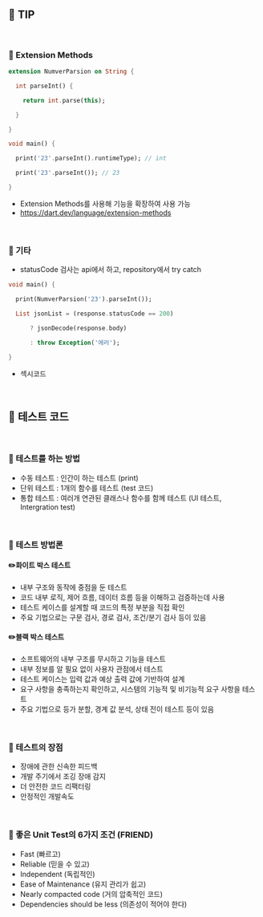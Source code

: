 
## 📖 TIP
<br>

### 📄 Extension Methods
```dart
extension NumverParsion on String {

  int parseInt() {

    return int.parse(this);

  }

}

void main() {

  print('23'.parseInt().runtimeType); // int

  print('23'.parseInt()); // 23

}
```
- Extension Methods를 사용해 기능을 확장하여 사용 가능
- https://dart.dev/language/extension-methods
<br>

### 📄 기타

- statusCode 검사는 api에서 하고, repository에서 try catch


```dart
void main() {

  print(NumverParsion('23').parseInt());

  List jsonList = (response.statusCode == 200)

      ? jsonDecode(response.body)

      : throw Exception('에러');

}
```
- 섹시코드


<br>

## 📖 테스트 코드

<br>

### 📄 테스트를 하는 방법

- 수동 테스트 : 인간이 하는 테스트 (print)
- 단위 테스트 : 1개의 함수를 테스트 (test 코드)
- 통합 테스트 : 여러개 연관된 클래스나 함수를 함께 테스트 (UI 테스트, Intergration test)

<br>

### 📄 테스트 방법론

#### ✏️화이트 박스 테스트
- 내부 구조와 동작에 중점을 둔 테스트
- 코드 내부 로직, 제어 흐름, 데이터 흐름 등을 이해하고 검증하는데 사용
- 테스트 케이스를 설계할 때 코드의 특정 부분을 직접 확인
- 주요 기법으로는 구문 검사, 경로 검사, 조건/분기 검사 등이 있음

#### ✏️블랙 박스 테스트
- 소프트웨어의 내부 구조를 무시하고 기능을 테스트
- 내부 정보를 알 필요 없이 사용자 관점에서 테스트
- 테스트 케이스는 입력 값과 예상 출력 값에 기반하여 설계
- 요구 사항을 충족하는지 확인하고, 시스템의 기능적 및 비기능적 요구 사항을 테스트
- 주요 기법으로 등가 분할, 경계 값 분석, 상태 전이 테스트 등이 있음

<br>

### 📄 테스트의 장점

- 장애에 관한 신속한 피드백
- 개발 주기에서 조깅 장애 감지
- 더 안전한 코드 리팩터링
- 안정적인 개발속도

<br>

### 📄 좋은 Unit Test의 6가지 조건 (FRIEND)

- Fast (빠르고)
- Reliable (믿을 수 있고)
- Independent (독립적인)
- Ease of Maintenance (유지 관리가 쉽고)
- Nearly compacted code (거의 압축적인 코드)
- Dependencies should be less (의존성이 적어야 한다)

